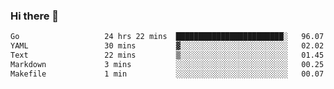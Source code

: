 ### Hi there 👋

<!--
**yeya24/yeya24** is a ✨ _special_ ✨ repository because its `README.md` (this file) appears on your GitHub profile.

Here are some ideas to get you started:

- 🔭 I’m currently working on ...
- 🌱 I’m currently learning ...
- 👯 I’m looking to collaborate on ...
- 🤔 I’m looking for help with ...
- 💬 Ask me about ...
- 📫 How to reach me: ...
- 😄 Pronouns: ...
- ⚡ Fun fact: ...
-->

<!--START_SECTION:waka-->

```txt
Go                   24 hrs 22 mins  ████████████████████████░   96.07 %
YAML                 30 mins         ▓░░░░░░░░░░░░░░░░░░░░░░░░   02.02 %
Text                 22 mins         ▒░░░░░░░░░░░░░░░░░░░░░░░░   01.45 %
Markdown             3 mins          ░░░░░░░░░░░░░░░░░░░░░░░░░   00.25 %
Makefile             1 min           ░░░░░░░░░░░░░░░░░░░░░░░░░   00.07 %
```

<!--END_SECTION:waka-->
